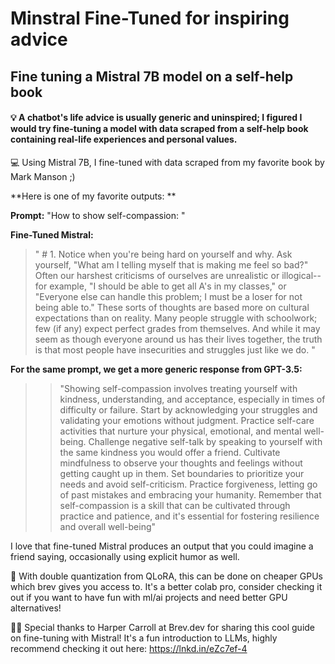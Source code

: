 # Minstral Fine-Tuned for inspiring advice <br>
## Fine tuning a Mistral 7B model on a self-help book

#### 💡 A chatbot's life advice is usually generic and uninspired; I figured I would try fine-tuning a model with data scraped from a self-help book containing real-life experiences and personal values. 

💻 Using Mistral 7B, I fine-tuned with data scraped from my favorite book by Mark Manson ;) 

**Here is one of my favorite outputs: **

**Prompt:** "How to show self-compassion: "

**Fine-Tuned Mistral:** 
> " # 1. Notice when you're being hard on yourself and why. Ask yourself, "What am I telling myself that is making me feel so bad?" Often our harshest criticisms of ourselves are unrealistic or illogical--for example, "I should be able to get all A's in my classes," or "Everyone else can handle this problem; I must be a loser for not being able to." These sorts of thoughts are based more on cultural expectations than on reality. Many people struggle with schoolwork; few (if any) expect perfect grades from themselves. And while it may seem as though everyone around us has their lives together, the truth is that most people have insecurities and struggles just like we do. "

**For the same prompt, we get a more generic response from GPT-3.5:** 

>> "Showing self-compassion involves treating yourself with kindness, understanding, and acceptance, especially in times of difficulty or failure. Start by acknowledging your struggles and validating your emotions without judgment. Practice self-care activities that nurture your physical, emotional, and mental well-being. Challenge negative self-talk by speaking to yourself with the same kindness you would offer a friend. Cultivate mindfulness to observe your thoughts and feelings without getting caught up in them. Set boundaries to prioritize your needs and avoid self-criticism. Practice forgiveness, letting go of past mistakes and embracing your humanity. Remember that self-compassion is a skill that can be cultivated through practice and patience, and it's essential for fostering resilience and overall well-being"

I love that fine-tuned Mistral produces an output that you could imagine a friend saying, occasionally using explicit humor as well. 

🧠 With double quantization from QLoRA, this can be done on cheaper GPUs which brev gives you access to. It's a better colab pro, consider checking it out if you want to have fun with ml/ai projects and need better GPU alternatives!

🤟🏽 Special thanks to Harper Carroll at Brev.dev for sharing this cool guide on fine-tuning with Mistral! It's a fun introduction to LLMs, highly recommend checking it out here: https://lnkd.in/eZc7ef-4
